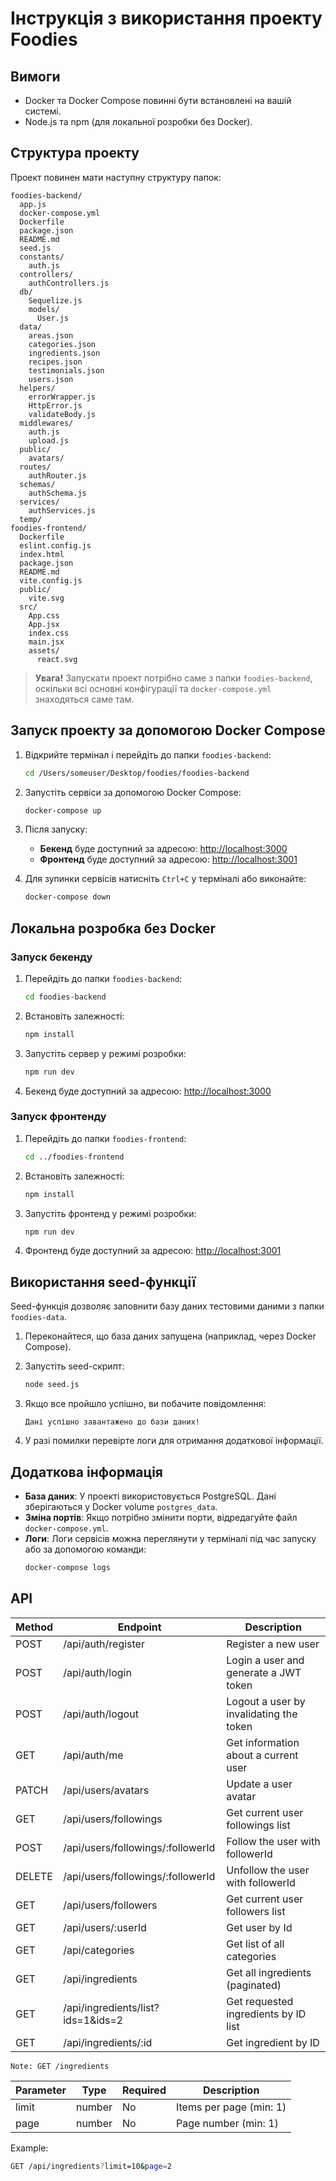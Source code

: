 # Інструкція з використання проекту Foodies

## Вимоги

- Docker та Docker Compose повинні бути встановлені на вашій системі.
- Node.js та npm (для локальної розробки без Docker).

## Структура проекту

Проект повинен мати наступну структуру папок:

```
foodies-backend/
  app.js
  docker-compose.yml
  Dockerfile
  package.json
  README.md
  seed.js
  constants/
    auth.js
  controllers/
    authControllers.js
  db/
    Sequelize.js
    models/
      User.js
  data/
    areas.json
    categories.json
    ingredients.json
    recipes.json
    testimonials.json
    users.json
  helpers/
    errorWrapper.js
    HttpError.js
    validateBody.js
  middlewares/
    auth.js
    upload.js
  public/
    avatars/
  routes/
    authRouter.js
  schemas/
    authSchema.js
  services/
    authServices.js
  temp/
foodies-frontend/
  Dockerfile
  eslint.config.js
  index.html
  package.json
  README.md
  vite.config.js
  public/
    vite.svg
  src/
    App.css
    App.jsx
    index.css
    main.jsx
    assets/
      react.svg
```

> **Увага!** Запускати проект потрібно саме з папки `foodies-backend`, оскільки всі основні конфігурації та `docker-compose.yml` знаходяться саме там.

## Запуск проекту за допомогою Docker Compose

1. Відкрийте термінал і перейдіть до папки `foodies-backend`:

   ```bash
   cd /Users/someuser/Desktop/foodies/foodies-backend
   ```

2. Запустіть сервіси за допомогою Docker Compose:

   ```bash
   docker-compose up
   ```

3. Після запуску:

   - **Бекенд** буде доступний за адресою: [http://localhost:3000](http://localhost:3000)
   - **Фронтенд** буде доступний за адресою: [http://localhost:3001](http://localhost:3001)

4. Для зупинки сервісів натисніть `Ctrl+C` у терміналі або виконайте:
   ```bash
   docker-compose down
   ```

## Локальна розробка без Docker

### Запуск бекенду

1. Перейдіть до папки `foodies-backend`:

   ```bash
   cd foodies-backend
   ```

2. Встановіть залежності:

   ```bash
   npm install
   ```

3. Запустіть сервер у режимі розробки:

   ```bash
   npm run dev
   ```

4. Бекенд буде доступний за адресою: [http://localhost:3000](http://localhost:3000)

### Запуск фронтенду

1. Перейдіть до папки `foodies-frontend`:

   ```bash
   cd ../foodies-frontend
   ```

2. Встановіть залежності:

   ```bash
   npm install
   ```

3. Запустіть фронтенд у режимі розробки:

   ```bash
   npm run dev
   ```

4. Фронтенд буде доступний за адресою: [http://localhost:3001](http://localhost:3001)

## Використання seed-функції

Seed-функція дозволяє заповнити базу даних тестовими даними з папки `foodies-data`.

1. Переконайтеся, що база даних запущена (наприклад, через Docker Compose).

2. Запустіть seed-скрипт:

   ```bash
   node seed.js
   ```

3. Якщо все пройшло успішно, ви побачите повідомлення:

   ```
   Дані успішно завантажено до бази даних!
   ```

4. У разі помилки перевірте логи для отримання додаткової інформації.

## Додаткова інформація

- **База даних**: У проекті використовується PostgreSQL. Дані зберігаються у Docker volume `postgres_data`.
- **Зміна портів**: Якщо потрібно змінити порти, відредагуйте файл `docker-compose.yml`.
- **Логи**: Логи сервісів можна переглянути у терміналі під час запуску або за допомогою команди:
  ```bash
  docker-compose logs
  ```
  
## API

| Method | Endpoint                          | Description                             |
|--------|-----------------------------------|-----------------------------------------|
| POST   | /api/auth/register                | Register a new user                     |
| POST   | /api/auth/login                   | Login a user and generate a JWT token   |
| POST   | /api/auth/logout                  | Logout a user by invalidating the token |
| GET    | /api/auth/me                      | Get information about a current user    |
| PATCH  | /api/users/avatars                | Update a user avatar                    |
| GET    | /api/users/followings             | Get current user followings list        |
| POST   | /api/users/followings/:followerId | Follow the user with followerId         |
| DELETE | /api/users/followings/:followerId | Unfollow the user with followerId       |
| GET    | /api/users/followers              | Get current user followers list         |
| GET    | /api/users/:userId                | Get user by Id                          |
| GET    | /api/categories                   | Get list of all categories              |
| GET    | /api/ingredients                  | Get all ingredients (paginated)         |
| GET    | /api/ingredients/list?ids=1&ids=2 | Get requested ingredients by ID list    |
| GET    | /api/ingredients/:id              | Get ingredient by ID                    |

`Note: GET /ingredients`

| Parameter | Type   | Required | Description                |
|-----------|--------|----------|----------------------------|
| limit     | number | No       | Items per page (min: 1)    |
| page      | number | No       | Page number (min: 1)       |

Example:
```bash
GET /api/ingredients?limit=10&page=2
```